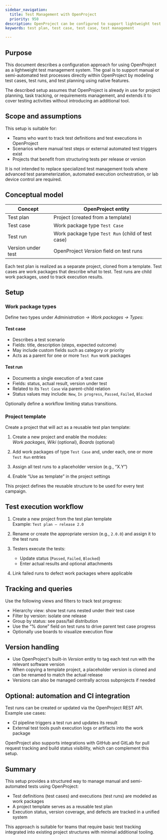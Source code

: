```yaml
---
sidebar_navigation:
  title: Test Management with OpenProject 
  priority: 950
description: OpenProject can be configured to support lightweight test management using custom work package types and project templates. This guide describes how to manage test cases and test runs in a reusable, scalable way.
keywords: test plan, test case, test case, test management

---
```


## Purpose

This document describes a configuration approach for using OpenProject as a lightweight test management system. The goal is to support manual or semi-automated test processes directly within OpenProject by modeling test cases, test runs, and test planning using native features.

The described setup assumes that OpenProject is already in use for project planning, task tracking, or requirements management, and extends it to cover testing activities without introducing an additional tool.

## Scope and assumptions

This setup is suitable for:

- Teams who want to track test definitions and test executions in OpenProject
- Scenarios where manual test steps or external automated test triggers exist
- Projects that benefit from structuring tests per release or version

It is not intended to replace specialized test management tools where advanced test parameterization, automated execution orchestration, or lab device control are required.

## Conceptual model

| Concept            | OpenProject entity                                |
| ------------------ | ------------------------------------------------- |
| Test plan          | Project (created from a template)                 |
| Test case          | Work package type `Test Case`                     |
| Test run           | Work package type `Test Run` (child of test case) |
| Version under test | OpenProject *Version* field on test runs          |

Each test plan is realized as a separate project, cloned from a template. Test cases are work packages that describe what to test. Test runs are child work packages, used to track execution results.

## Setup

### Work package types

Define two types under *Administration → Work packages → Types*:

#### Test case

- Describes a test scenario
- Fields: title, description (steps, expected outcome)
- May include custom fields such as category or priority
- Acts as a parent for one or more `Test Run` work packages

#### Test run

- Documents a single execution of a test case
- Fields: status, actual result, version under test
- Related to its `Test Case` via parent-child relation
- Status values may include: `New`, `In progress`, `Passed`, `Failed`, `Blocked`

Optionally define a workflow limiting status transitions.

### Project template

Create a project that will act as a reusable test plan template:

1. Create a new project and enable the modules:  
   *Work packages*, *Wiki* (optional), *Boards* (optional)

2. Add work packages of type `Test Case` and, under each, one or more `Test Run` entries

3. Assign all test runs to a placeholder version (e.g., “X.Y”)

4. Enable “Use as template” in the project settings

This project defines the reusable structure to be used for every test campaign.

## Test execution workflow

1. Create a new project from the test plan template  
   Example: `Test plan – release 2.0`

2. Rename or create the appropriate version (e.g., `2.0.0`) and assign it to the test runs

3. Testers execute the tests:  
   - Update status (`Passed`, `Failed`, `Blocked`)  
   - Enter actual results and optional attachments

4. Link failed runs to defect work packages where applicable

## Tracking and queries

Use the following views and filters to track test progress:

- Hierarchy view: show test runs nested under their test case
- Filter by version: isolate one release
- Group by status: see pass/fail distribution
- Use the “% done” field on test runs to drive parent test case progress
- Optionally use boards to visualize execution flow

## Version handling

- Use OpenProject's built-in *Version* entity to tag each test run with the relevant software version
- When copying a template project, a placeholder version is cloned and can be renamed to match the actual release
- Versions can also be managed centrally across subprojects if needed

## Optional: automation and CI integration

Test runs can be created or updated via the OpenProject REST API. Example use cases:

- CI pipeline triggers a test run and updates its result
- External test tools push execution logs or artifacts into the work package

OpenProject also supports integrations with GitHub and GitLab for pull request tracking and build status visibility, which can complement this setup.

## Summary

This setup provides a structured way to manage manual and semi-automated tests using OpenProject:

- Test definitions (test cases) and executions (test runs) are modeled as work packages
- A project template serves as a reusable test plan
- Execution status, version coverage, and defects are tracked in a unified system

This approach is suitable for teams that require basic test tracking integrated into existing project structures with minimal additional tooling.
